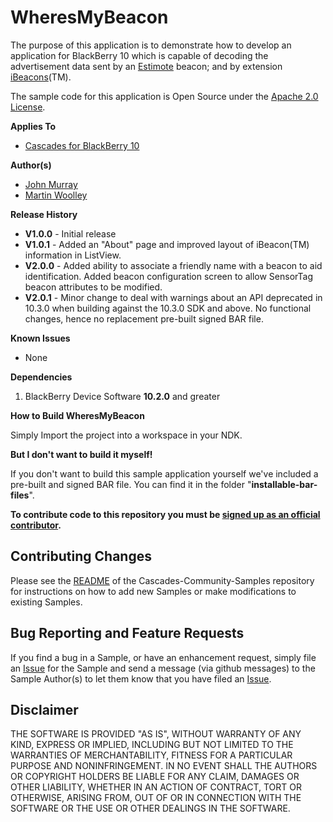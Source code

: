 # WheresMyBeacon

The purpose of this application is to demonstrate how to develop an application for BlackBerry 10 which is capable of decoding the advertisement data sent by an [Estimote](http://www.estimote.com) beacon; and by extension [iBeacons](http://support.apple.com/kb/HT6048)(TM).

The sample code for this application is Open Source under 
the [Apache 2.0 License](http://www.apache.org/licenses/LICENSE-2.0.html).

**Applies To**

* [Cascades for BlackBerry 10](https://bdsc.webapps.blackberry.com/cascades/)

**Author(s)** 

* [John Murray](https://github.com/jcmurray)
* [Martin Woolley](https://github.com/mdwoolley)

**Release History**

* **V1.0.0** - Initial release
* **V1.0.1** - Added an "About" page and improved layout of iBeacon(TM) information in ListView.
* **V2.0.0** - Added ability to associate a friendly name with a beacon to aid identification. Added beacon configuration screen to allow SensorTag beacon attributes to be modified. 
* **V2.0.1** - Minor change to deal with warnings about an API deprecated in 10.3.0 when building against the 10.3.0 SDK and above. No functional changes, hence no replacement pre-built signed BAR file.

**Known Issues**

* None

**Dependencies**

1. BlackBerry Device Software **10.2.0** and greater

**How to Build WheresMyBeacon**

Simply Import the project into a workspace in your NDK. 

**But I don't want to build it myself!**

If you don't want to build this sample application yourself we've included a pre-built and signed BAR file. You can find it in the folder "**installable-bar-files**".
 
**To contribute code to this repository you must be [signed up as an 
official contributor](http://blackberry.github.com/howToContribute.html).**

## Contributing Changes

Please see the [README](https://github.com/blackberry/Cascades-Community-Samples/blob/master/README.md) of the Cascades-Community-Samples repository for instructions on how to add new Samples or make modifications to existing Samples.

## Bug Reporting and Feature Requests

If you find a bug in a Sample, or have an enhancement request, simply file an [Issue](https://github.com/blackberry/Cascades-Community-Samples/issues) for the Sample and send a message (via github messages) to the Sample Author(s) to let them know that you have filed an [Issue](https://github.com/blackberry/Cascades-Community-Samples/issues).


## Disclaimer

THE SOFTWARE IS PROVIDED "AS IS", WITHOUT WARRANTY OF ANY KIND, EXPRESS OR IMPLIED, INCLUDING BUT NOT LIMITED TO THE WARRANTIES OF MERCHANTABILITY, FITNESS FOR A PARTICULAR PURPOSE AND NONINFRINGEMENT. IN NO EVENT SHALL THE AUTHORS OR COPYRIGHT HOLDERS BE LIABLE FOR ANY CLAIM, DAMAGES OR OTHER LIABILITY, WHETHER IN AN ACTION OF CONTRACT, TORT OR OTHERWISE, ARISING FROM, OUT OF OR IN CONNECTION WITH THE SOFTWARE OR THE USE OR OTHER DEALINGS IN THE SOFTWARE.